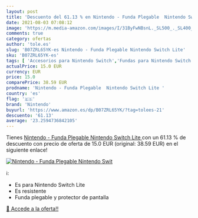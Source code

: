 ```yaml
---
layout: post
title: 'Descuento del 61.13 % en Nintendo - Funda Plegable  Nintendo Swit'
date: 2021-08-03 07:08:12
image: 'https://m.media-amazon.com/images/I/31ByFwNBsnL._SL500_._SL400_.jpg'
comments: true
category: ofertas
author: 'tole.es'
slug: 'B07ZRL65YK-es Nintendo - Funda Plegable Nintendo Switch Lite'
sku: 'B07ZRL65YK-es'
tags: [ 'Accesorios para Nintendo Switch','Fundas para Nintendo Switch','Fundas y almacenamiento para Nintendo Switch','Hardware y juegos para Nintendo Switch','Videojuegos','nintendo', ]
actualPrice: 15.0 EUR
currency: EUR
price: 15.0
comparePrice: 38.59 EUR
prodname: 'Nintendo - Funda Plegable  Nintendo Switch Lite '
country: 'es'
flag: '🇪🇸'
brand: 'Nintendo'
buyurl: 'https://www.amazon.es/dp/B07ZRL65YK/?tag=tolees-21'
descuento: '61.13'
average: '23.2594736842105'
---
```


Tienes [Nintendo - Funda Plegable  Nintendo Switch Lite ](https://www.amazon.es/dp/B07ZRL65YK/?tag=tolees-21) con un 61.13 % de descuento con precio de oferta de 15.0 EUR (original: 38.59 EUR) en el siguiente enlace!

[![Nintendo - Funda Plegable  Nintendo Swit](https://m.media-amazon.com/images/I/31ByFwNBsnL._SL500_._SL400_.jpg)](https://www.amazon.es/dp/B07ZRL65YK/?tag=tolees-21)

ℹ️:

- Es para Nintendo Switch Lite
- Es resistente
- Funda plegable y protector de pantalla

[🛒 Accede a la oferta!!](https://www.amazon.es/dp/B07ZRL65YK/?tag=tolees-21)
